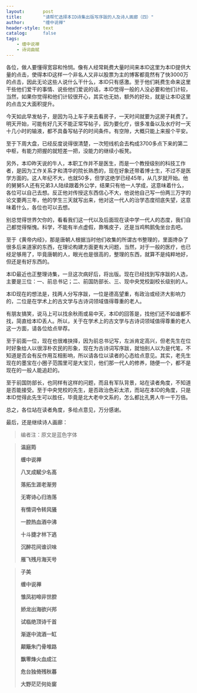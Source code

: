 ```yaml
---
layout:       post
title:        "请帮忙选择本ID诗集出版写序跋的人及诗人画廊（四）"
author:       "缠中说禅"
header-style: text
catalog:      false
tags:
    - 缠中说禅
    - 诗词曲赋
---
```


各位，做人要懂得宽容和怜悯。像有人经常耗费大量时间来本ID这里为本ID提供大量的点击，使得本ID这样一个非名人又非以股票为主的博客都竟然有了快3000万的点击，因此无论这些人说什么干什么，本ID只有感激。至于他们耗费生命来这里干些他们爱干的事情、说些他们爱说的话，本ID觉得一般的人没必要和他们计较，当然，如果你觉得和他们计较很开心，其实也无妨，额外的好处，就是让本ID这里的点击又大面积提升。



今天如此早发帖子，是因为马上车子来去看房子，一天时间就要为这房子耗费了。明天开始，可能有好几天不能正常写帖子，因为要化疗，很多准备以及水疗时一天十几小时的输液，都不具备写帖子的时间条件。有空隙，大概只能上来报个平安。



至于下周大盘，已经反度说得很清楚，一次短线机会去构成3700多点下来的第二中枢，有能力把握的就短差一把，没能力的继续小板凳。



另外，本ID昨天说的牛人，本职工作并不是医生，而是一个教授级别的科技工作者，是因为工作关系才和清华的院长熟悉的，现在好象还带着博士生，不过不是医学方面的。这人年纪不大，也就50多，但学这绝学已经45年，从几岁就开始。他的舅舅5人还有兄弟3人陆续跟着外公学，结果只有他一人学成，这意味着什么，各位可以自己去想。反正他对传授这东西信心不大，他说他自己写一份两三万字的论文要两三年，他的学生三天就写出来，他对这一代人的治学态度彻底失望，这意味着什么，各位也可以去想。



别总觉得世界欠你的，看看我们这一代以及后面现在读中学一代人的态度，我们自己都觉得惭愧。科学，不能有半点虚假，靠嘴皮子，还是当鸡鸭鹅兔坐台去吧。



至于《黄帝内经》，那是唐朝人根据当时他们收集的所谓古书整理的，里面搀杂了很多后来道家的东西，在理论构建方面更有大问题，当然，对于一般的医疗，也已经足够用了，毕竟唐朝的人，眼光也是很高的，整理的东西，就算不是纯粹地好，但还是有好东西的。



本ID最近也正整理诗集，一旦这次病好后，将出版。现在已经找到写序跋的人选，主要是三位：一、前总书记；二、前国防部长、三、现中央党校副校长级别的人。



本ID现在的想法是，找两人分写序跋，一位是德高望重，有政治或经济大影响力的，二位是在学术上的古文学与古诗词领域值得尊重的老人。



有朋友搞笑，说马上可以找余秋雨或易中天，本ID的回答是，找他们还不如谁都不找，简直给本ID丢人。所以，关于在学术上的古文学与古诗词领域值得尊重的老人这一方面，请各位给点举荐。



至于前面一位，现在也很难抉择，因为前总书记写，左派肯定高兴，但老先生在位时好象给人以很淳朴农民的形象，现在为古诗词写序跋，就怕别人以为是代笔，不知道是否会有反作用互相影响，所以请各位以读者的心态给点意见。其实，老先生现在的墨宝在小圈子范围里可是大宝贝，他们那一代人的修养，随便一个，都不是现在的一般人能追赶的。



至于前国防部长，也同样有这样的问题，而且有军队背景，站在读者角度，不知道是否能接受。至于中央党校的先生，是否政治色彩太浓，而站在本ID的角度，只是本ID觉得此先生可以胜任，毕竟是北大老中文系的，怎么都比孔男人牛一千万倍。



总之，各位站在读者角度，多给点意见，万分感谢。



最后，还是继续诗人画廊：



> 编者注：原文是蓝色字体



> **温庭筠**
>
> 
>
> **缠中说禅**
>
> 
>
> **八叉成赋少名高**
>
> **落拓生涯老渐劳**
>
> **无寄诗心归浩荡**
>
> **有情词令转风骚**
>
> **一腔热血酒中沸**
>
> **十斗捷才林下逃**
>
> **沉醉花间谁识味**
>
> **雁飞残月海天号**



> **子美**
>
> 
>
> **缠中说禅**
>
> 
>
> **雏凤初啼非世腔**
>
> **娇龙出海欲兴邦**
>
> **试临绝顶诗千首**
>
> **渐逐中流酒一缸**
>
> **颠簸朱门骨堆路**
>
> **飘零烽火血成江**
>
> **危台独倚残秋暮**
>
> **大野茫茫何处窗**
